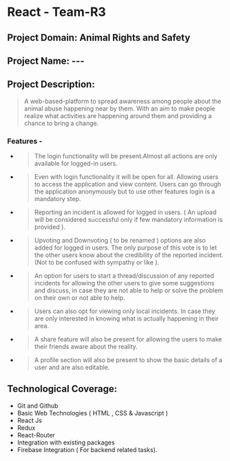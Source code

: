 # React - Team-R3

## Project Domain: Animal Rights and Safety

## Project Name: ---

## Project Description:

>  A web-based-platform to spread awareness among people about the animal abuse happening near by them. With an aim to make people realize what activities are happening around them and providing a chance to bring a change. 
 


### Features - 
* >   The login functionality will be present.Almost all actions are only available for logged-in users.  
* >   Even with login functionality it will be open for all. Allowing users to access the application and view content. Users can go through the application anonymously but to use other features login is a mandatory step.    
* >   Reporting an incident is allowed for logged in users. ( An upload will be considered successful only if few mandatory information is provided ).
* >   Upvoting and Downvoting ( to be renamed ) options are also added for logged in users. The only purpose of this vote is to let the other users know about the credibility of the reported incident. (Not to be confused with sympathy or like ). 
* >   An option for users to start a thread/discussion of any reported incidents for allowing the other users to give some suggestions and discuss, in case they are not able to help or solve the problem on their own or not able to help. 
* >   Users can also opt for viewing only local incidents. In case they are only interested in knowing what is actually happening in their area.
* >   A share feature will also be present for allowing the users to make their friends aware about the reality. 
* >   A profile section will also be present to show the basic details of a user and are also editable.

## Technological Coverage: 
- Git and Github 
- Basic Web Technologies ( HTML , CSS & Javascript ) 
- React Js 
- Redux 
- React-Router 
- Integration with existing packages 
- Firebase Integration ( For backend related tasks).
